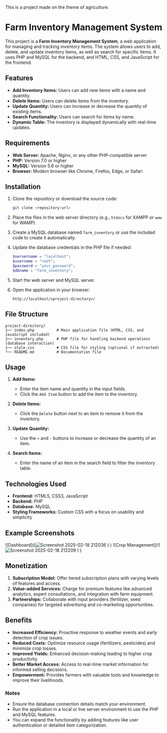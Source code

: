 This is a project made on the theme of agriculture.

# Farm Inventory Management System

This project is a **Farm Inventory Management System**, a web application for managing and tracking inventory items. The system allows users to add, delete, and update inventory items, as well as search for specific items. It uses PHP and MySQL for the backend, and HTML, CSS, and JavaScript for the frontend.

## Features

- **Add Inventory Items:** Users can add new items with a name and quantity.
- **Delete Items:** Users can delete items from the inventory.
- **Update Quantity:** Users can increase or decrease the quantity of existing items.
- **Search Functionality:** Users can search for items by name.
- **Dynamic Table:** The inventory is displayed dynamically with real-time updates.

## Requirements

- **Web Server:** Apache, Nginx, or any other PHP-compatible server
- **PHP:** Version 7.0 or higher
- **MySQL:** Version 5.6 or higher
- **Browser:** Modern browser like Chrome, Firefox, Edge, or Safari

## Installation

1. Clone the repository or download the source code:
   ```bash
   git clone <repository-url>
   ```

2. Place the files in the web server directory (e.g., `htdocs` for XAMPP or `www` for WAMP).

3. Create a MySQL database named `farm_inventory` or use the included code to create it automatically.

4. Update the database credentials in the PHP file if needed:
   ```php
   $servername = "localhost";
   $username = "root";
   $password = "your_password";
   $dbname = "farm_inventory";
   ```

5. Start the web server and MySQL server.

6. Open the application in your browser:
   ```
   http://localhost/<project-directory>/
   ```

## File Structure

```
project-directory/
├── index.php          # Main application file (HTML, CSS, and JavaScript included)
├── inventory.php      # PHP file for handling backend operations (database interaction)
├── style.css          # CSS file for styling (optional if extracted)
└── README.md          # Documentation file
```

## Usage

1. **Add Items:**
   - Enter the item name and quantity in the input fields.
   - Click the `Add Item` button to add the item to the inventory.

2. **Delete Items:**
   - Click the `Delete` button next to an item to remove it from the inventory.

3. **Update Quantity:**
   - Use the `+` and `-` buttons to increase or decrease the quantity of an item.

4. **Search Items:**
   - Enter the name of an item in the search field to filter the inventory table.

## Technologies Used

- **Frontend:** HTML5, CSS3, JavaScript
- **Backend:** PHP
- **Database:** MySQL
- **Styling Frameworks:** Custom CSS with a focus on usability and simplicity

## Example Screenshots

![Dashboard]((![Screenshot 2025-02-18 212036](https://github.com/user-attachments/assets/8f7fdb9d-a6d8-4c8e-b37c-3602f8eeee24)
)
)
![Crop Management](!(![Screenshot 2025-02-18 212209](https://github.com/user-attachments/assets/7ec84c10-b7b2-44f3-977a-682d79f04ae4)
)
)

## Monetization

1. **Subscription Model:** Offer tiered subscription plans with varying levels of features and access.
2. **Value-added Services:** Charge for premium features like advanced analytics, expert consultations, and integration with farm equipment.
3. **Partnerships:** Collaborate with input providers (fertilizer, seed companies) for targeted advertising and co-marketing opportunities.

## Benefits

- **Increased Efficiency:** Proactive response to weather events and early detection of crop issues.
- **Reduced Costs:** Optimize resource usage (fertilizers, pesticides) and minimize crop losses.
- **Improved Yields:** Enhanced decision-making leading to higher crop productivity.
- **Better Market Access:** Access to real-time market information for informed selling decisions.
- **Empowerment:** Provides farmers with valuable tools and knowledge to improve their livelihoods.

### Notes

- Ensure the database connection details match your environment.
- Run the application in a local or live server environment to use the PHP and MySQL features.
- You can expand the functionality by adding features like user authentication or detailed item categorization.

